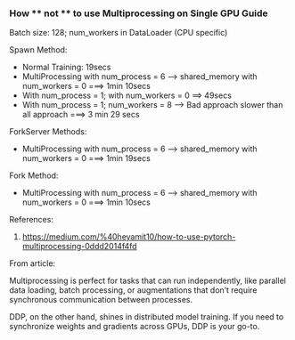 ### How ** not ** to use Multiprocessing on Single GPU Guide

Batch size: 128; num_workers in DataLoader (CPU specific)


Spawn Method:
- Normal Training: 19secs
- MultiProcessing with num_process = 6 --> shared_memory with num_workers = 0  ===> 1min 10secs
- With num_process = 1; with num_workers = 0 ==> 49secs
- With num_process = 1; num_workers = 8 --> Bad approach slower than all approach  ===> 3 min 29 secs

ForkServer Methods:
- MultiProcessing with num_process = 6 --> shared_memory with num_workers = 0  ===> 1min 19secs

Fork Method:
- MultiProcessing with num_process = 6 --> shared_memory with num_workers = 0  ===> 1min 10secs



References:
1. https://medium.com/%40heyamit10/how-to-use-pytorch-multiprocessing-0ddd2014f4fd


From article:

Multiprocessing is perfect for tasks that can run independently, like parallel data loading, batch processing, or augmentations that don’t require synchronous communication between processes.

DDP, on the other hand, shines in distributed model training. If you need to synchronize weights and gradients across GPUs, DDP is your go-to.
